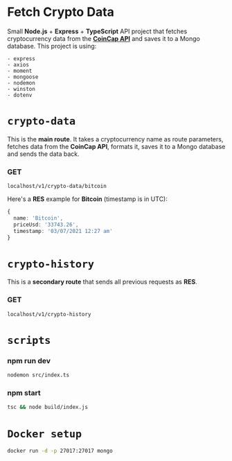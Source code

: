 # Fetch Crypto Data

Small **Node.js** + **Express** + **TypeScript** API project that fetches cryptocurrency data from the **[CoinCap API](https://docs.coincap.io/)** and saves it to a Mongo database. This project is using:

```
- express
- axios
- moment
- mongoose
- nodemon
- winston
- dotenv
```

# `crypto-data`

This is the **main route**. It takes a cryptocurrency name as route parameters, fetches data from the **CoinCap API**, formats it, saves it to a Mongo database and sends the data back.

### GET

```
localhost/v1/crypto-data/bitcoin
```

Here's a **RES** example for **Bitcoin** (timestamp is in UTC):

```typescript
{
  name: 'Bitcoin',
  priceUsd: '33743.26',
  timestamp: '03/07/2021 12:27 am'
}
```

# **`crypto-history`**

This is a **secondary route** that sends all previous requests as **RES**.

### GET

```
localhost/v1/crypto-history
```

# **`scripts`**

### npm run dev

```bash
nodemon src/index.ts
```

### npm start

```bash
tsc && node build/index.js
```

# `Docker setup`

```bash
docker run -d -p 27017:27017 mongo
```
